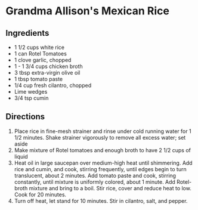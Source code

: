 # Grandma Allison's Mexican Rice

## Ingredients
- 1 1/2 cups white rice
- 1 can Rotel Tomatoes
- 1 clove garlic, chopped
- 1 - 1 3/4 cups chicken broth
- 3 tbsp extra-virgin olive oil
- 1 tbsp tomato paste
- 1/4 cup fresh cilantro, chopped
- Lime wedges
- 3/4 tsp cumin

## Directions
1. Place rice in fine-mesh strainer and rinse under cold running water for 1 1/2 minutes. Shake strainer vigorously to remove all excess water; set aside
1. Make mixture of Rotel tomatoes and enough broth to have 2 1/2 cups of liquid
1. Heat oil in large saucepan over medium-high heat until shimmering. Add rice and cumin, and cook, stirring frequently, until edges begin to turn translucent, about 2 minutes. Add tomato paste and cook, stirring constantly, until mixture is uniformly colored, about 1 minute. Add Rotel-broth mixture and bring to a boil. Stir rice, cover and reduce heat to low. Cook for 20 minutes.
1. Turn off heat, let stand for 10 minutes. Stir in cilantro, salt, and pepper.
